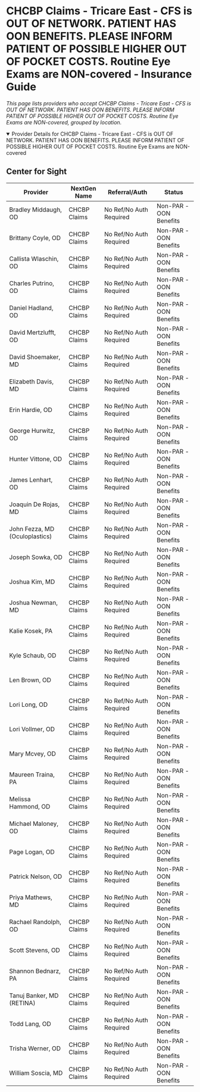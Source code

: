# CHCBP Claims - Tricare East - CFS is OUT OF NETWORK. PATIENT HAS OON BENEFITS. PLEASE INFORM PATIENT OF POSSIBLE HIGHER OUT OF POCKET COSTS. Routine Eye Exams are NON-covered - Insurance Guide

*This page lists providers who accept CHCBP Claims - Tricare East - CFS is OUT OF NETWORK. PATIENT HAS OON BENEFITS. PLEASE INFORM PATIENT OF POSSIBLE HIGHER OUT OF POCKET COSTS. Routine Eye Exams are NON-covered, grouped by location.*

<details open><summary>Provider Details for CHCBP Claims - Tricare East - CFS is OUT OF NETWORK. PATIENT HAS OON BENEFITS. PLEASE INFORM PATIENT OF POSSIBLE HIGHER OUT OF POCKET COSTS. Routine Eye Exams are NON-covered</summary>

## Center for Sight

| Provider | NextGen Name | Referral/Auth | Status |
|----------|-------------|--------------|--------|
| Bradley Middaugh, OD | CHCBP Claims | No Ref/No Auth Required | Non-PAR -OON Benefits |
| Brittany Coyle, OD | CHCBP Claims | No Ref/No Auth Required | Non-PAR -OON Benefits |
| Callista Wlaschin, OD | CHCBP Claims | No Ref/No Auth Required | Non-PAR -OON Benefits |
| Charles Putrino, OD | CHCBP Claims | No Ref/No Auth Required | Non-PAR -OON Benefits |
| Daniel Hadland, OD | CHCBP Claims | No Ref/No Auth Required | Non-PAR -OON Benefits |
| David Mertzlufft, OD | CHCBP Claims | No Ref/No Auth Required | Non-PAR -OON Benefits |
| David Shoemaker, MD | CHCBP Claims | No Ref/No Auth Required | Non-PAR -OON Benefits |
| Elizabeth Davis, MD | CHCBP Claims | No Ref/No Auth Required | Non-PAR -OON Benefits |
| Erin Hardie, OD | CHCBP Claims | No Ref/No Auth Required | Non-PAR -OON Benefits |
| George Hurwitz, OD | CHCBP Claims | No Ref/No Auth Required | Non-PAR -OON Benefits |
| Hunter Vittone, OD | CHCBP Claims | No Ref/No Auth Required | Non-PAR -OON Benefits |
| James Lenhart, OD | CHCBP Claims | No Ref/No Auth Required | Non-PAR -OON Benefits |
| Joaquin De Rojas, MD | CHCBP Claims | No Ref/No Auth Required | Non-PAR -OON Benefits |
| John Fezza, MD (Oculoplastics) | CHCBP Claims | No Ref/No Auth Required | Non-PAR -OON Benefits |
| Joseph Sowka, OD | CHCBP Claims | No Ref/No Auth Required | Non-PAR -OON Benefits |
| Joshua Kim, MD | CHCBP Claims | No Ref/No Auth Required | Non-PAR -OON Benefits |
| Joshua Newman, MD | CHCBP Claims | No Ref/No Auth Required | Non-PAR -OON Benefits |
| Kalie Kosek, PA | CHCBP Claims | No Ref/No Auth Required | Non-PAR -OON Benefits |
| Kyle Schaub, OD | CHCBP Claims | No Ref/No Auth Required | Non-PAR -OON Benefits |
| Len Brown, OD | CHCBP Claims | No Ref/No Auth Required | Non-PAR -OON Benefits |
| Lori Long, OD | CHCBP Claims | No Ref/No Auth Required | Non-PAR -OON Benefits |
| Lori Vollmer, OD | CHCBP Claims | No Ref/No Auth Required | Non-PAR -OON Benefits |
| Mary Mcvey, OD | CHCBP Claims | No Ref/No Auth Required | Non-PAR -OON Benefits |
| Maureen Traina, PA | CHCBP Claims | No Ref/No Auth Required | Non-PAR -OON Benefits |
| Melissa Hammond, OD | CHCBP Claims | No Ref/No Auth Required | Non-PAR -OON Benefits |
| Michael Maloney, OD | CHCBP Claims | No Ref/No Auth Required | Non-PAR -OON Benefits |
| Page Logan, OD | CHCBP Claims | No Ref/No Auth Required | Non-PAR -OON Benefits |
| Patrick Nelson, OD | CHCBP Claims | No Ref/No Auth Required | Non-PAR -OON Benefits |
| Priya Mathews, MD | CHCBP Claims | No Ref/No Auth Required | Non-PAR -OON Benefits |
| Rachael Randolph, OD | CHCBP Claims | No Ref/No Auth Required | Non-PAR -OON Benefits |
| Scott Stevens, OD | CHCBP Claims | No Ref/No Auth Required | Non-PAR -OON Benefits |
| Shannon Bednarz, PA | CHCBP Claims | No Ref/No Auth Required | Non-PAR -OON Benefits |
| Tanuj Banker, MD (RETINA) | CHCBP Claims | No Ref/No Auth Required | Non-PAR -OON Benefits |
| Todd Lang, OD | CHCBP Claims | No Ref/No Auth Required | Non-PAR -OON Benefits |
| Trisha Werner, OD | CHCBP Claims | No Ref/No Auth Required | Non-PAR -OON Benefits |
| William Soscia, MD | CHCBP Claims | No Ref/No Auth Required | Non-PAR -OON Benefits |

</details>

